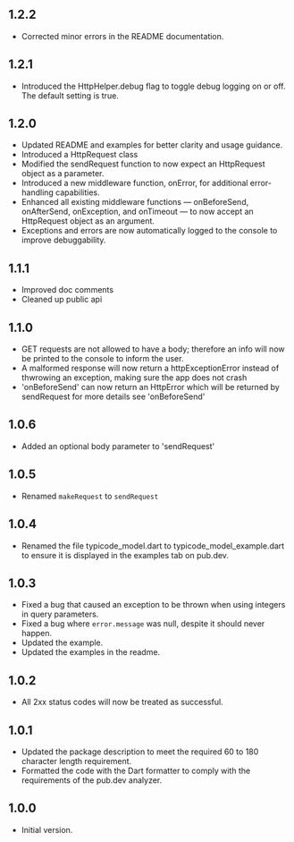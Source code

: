 ## 1.2.2

- Corrected minor errors in the README documentation.

## 1.2.1

- Introduced the HttpHelper.debug flag to toggle debug logging on or off. The default setting is true.

## 1.2.0

- Updated README and examples for better clarity and usage guidance.
- Introduced a HttpRequest class
- Modified the sendRequest function to now expect an HttpRequest object as a parameter.
- Introduced a new middleware function, onError, for additional error-handling capabilities.
- Enhanced all existing middleware functions — onBeforeSend, onAfterSend, onException, and onTimeout — to now accept an HttpRequest object as an argument.
- Exceptions and errors are now automatically logged to the console to improve debuggability.

## 1.1.1

- Improved doc comments
- Cleaned up public api

## 1.1.0

- GET requests are not allowed to have a body; therefore an info will now be printed to the console to inform the user.
- A malformed response will now return a httpExceptionError instead of thwrowing an exception, making sure the app does not crash
- 'onBeforeSend' can now return an HttpError which will be returned by sendRequest for more details see 'onBeforeSend'

## 1.0.6

- Added an optional body parameter to 'sendRequest'

## 1.0.5

- Renamed `makeRequest` to `sendRequest`

## 1.0.4

- Renamed the file typicode_model.dart to typicode_model_example.dart to ensure it is displayed in the examples tab on pub.dev.

## 1.0.3

- Fixed a bug that caused an exception to be thrown when using integers in query parameters.
- Fixed a bug where `error.message` was null, despite it should never happen.
- Updated the example.
- Updated the examples in the readme.

## 1.0.2

- All 2xx status codes will now be treated as successful.

## 1.0.1

- Updated the package description to meet the required 60 to 180 character length requirement.
- Formatted the code with the Dart formatter to comply with the requirements of the pub.dev analyzer.

## 1.0.0

- Initial version.
